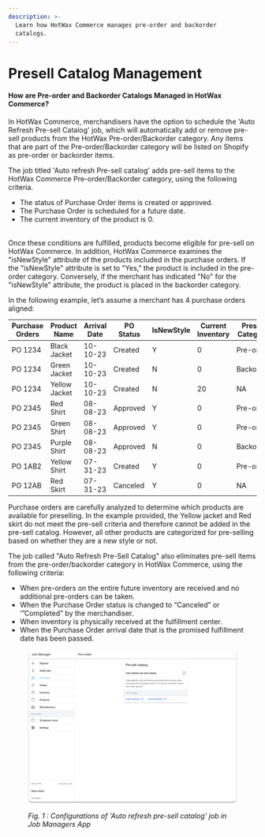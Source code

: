 ```yaml
---
description: >-
  Learn how HotWax Commerce manages pre-order and backorder
  catalogs.
---
```


# Presell Catalog Management

#### How are Pre-order and Backorder Catalogs Managed in HotWax Commerce?

In HotWax Commerce, merchandisers have the option to schedule the 'Auto Refresh Pre-sell Catalog' job, which will automatically add or remove pre-sell products from the HotWax Pre-order/Backorder category. Any items that are part of the Pre-order/Backorder category will be listed on Shopify as pre-order or backorder items.

The job titled 'Auto refresh Pre-sell catalog' adds pre-sell items to the HotWax Commerce Pre-order/Backorder category, using the following criteria.

* The status of Purchase Order items is created or approved.
* The Purchase Order is scheduled for a future date.
* The current inventory of the product is 0.

\
Once these conditions are fulfilled, products become eligible for pre-sell on HotWax Commerce. In addition, HotWax Commerce examines the "isNewStyle" attribute of the products included in the purchase orders. If the "isNewStyle" attribute is set to "Yes," the product is included in the pre-order category. Conversely, if the merchant has indicated "No" for the "isNewStyle" attribute, the product is placed in the backorder category.

In the following example, let’s assume a merchant has 4 purchase orders aligned:

<table data-full-width="false"><thead><tr><th width="106">Purchase Orders</th><th width="98">Product Name</th><th width="110">Arrival Date</th><th width="94">PO Status</th><th width="82">IsNewStyle</th><th width="107">Current Inventory</th><th>Presell Category</th></tr></thead><tbody><tr><td>PO 1234</td><td>Black Jacket</td><td>10-10-23</td><td>Created</td><td>Y</td><td>0</td><td>Pre-order</td></tr><tr><td>PO 1234</td><td>Green Jacket</td><td>10-10-23</td><td>Created</td><td>N</td><td>0</td><td>Backorder</td></tr><tr><td>PO 1234</td><td>Yellow Jacket</td><td>10-10-23</td><td>Created</td><td>N</td><td>20</td><td>NA</td></tr><tr><td>PO 2345</td><td>Red Shirt</td><td>08-08-23</td><td>Approved</td><td>Y</td><td>0</td><td>Pre-order</td></tr><tr><td>PO 2345</td><td>Green Shirt</td><td>08-08-23</td><td>Approved</td><td>Y</td><td>0</td><td>Pre-order</td></tr><tr><td>PO 2345</td><td>Purple Shirt</td><td>08-08-23</td><td>Approved</td><td>N</td><td>0</td><td>Backorder</td></tr><tr><td>PO 1AB2</td><td>Yellow Shirt</td><td>07-31-23</td><td>Created</td><td>Y</td><td>0</td><td>Pre-order</td></tr><tr><td>PO 12AB</td><td>Red Skirt</td><td>07-31-23</td><td>Canceled</td><td>Y</td><td>0</td><td>NA</td></tr></tbody></table>

Purchase orders are carefully analyzed to determine which products are available for preselling. In the example provided, the Yellow jacket and Red skirt do not meet the pre-sell criteria and therefore cannot be added in the pre-sell catalog. However, all other products are categorized for pre-selling based on whether they are a new style or not.

The job called "Auto Refresh Pre-Sell Catalog" also eliminates pre-sell items from the pre-order/backorder category in HotWax Commerce, using the following criteria:

* When pre-orders on the entire future inventory are received and no additional pre-orders can be taken.
* When the Purchase Order status is changed to “Canceled” or ’”Completed” by the merchandiser.
* When inventory is physically received at the fulfillment center.
* When the Purchase Order arrival date that is the promised fulfillment date has been passed.

<figure><img src="../../.gitbook/assets/31.png" alt=""><figcaption><p><em>Fig. 1 : Configurations of 'Auto refresh pre-sell catalog' job in Job Managers App</em></p></figcaption></figure>
